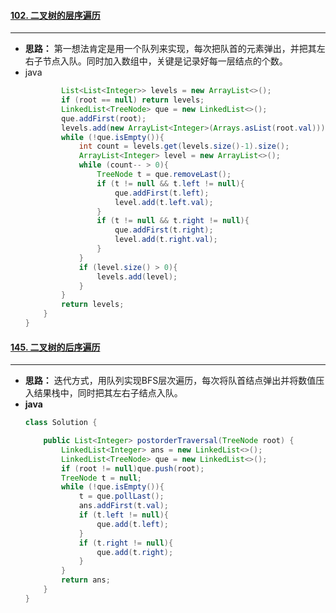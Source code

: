 #### [102. 二叉树的层序遍历](https://leetcode-cn.com/problems/binary-tree-level-order-traversal/)
---
- **思路：** 第一想法肯定是用一个队列来实现，每次把队首的元素弹出，并把其左右子节点入队。同时加入数组中，关键是记录好每一层结点的个数。
- java
	```java
	        List<List<Integer>> levels = new ArrayList<>();
	        if (root == null) return levels;
	        LinkedList<TreeNode> que = new LinkedList<>();
	        que.addFirst(root);
	        levels.add(new ArrayList<Integer>(Arrays.asList(root.val)));
	        while (!que.isEmpty()){
	            int count = levels.get(levels.size()-1).size();
	            ArrayList<Integer> level = new ArrayList<>();
	            while (count-- > 0){
	                TreeNode t = que.removeLast();
	                if (t != null && t.left != null){
	                    que.addFirst(t.left);
	                    level.add(t.left.val);
	                }
	                if (t != null && t.right != null){
	                    que.addFirst(t.right);
	                    level.add(t.right.val);
	                }
	            }
	            if (level.size() > 0){
	                levels.add(level);
	            }
	        }
	        return levels;
	    }
	}
	```
	
#### [145. 二叉树的后序遍历](https://leetcode-cn.com/problems/binary-tree-postorder-traversal/)
---

- **思路：** 迭代方式，用队列实现BFS层次遍历，每次将队首结点弹出并将数值压入结果栈中，同时把其左右子结点入队。
- **java**
	```java
	class Solution {
	
	    public List<Integer> postorderTraversal(TreeNode root) {
	        LinkedList<Integer> ans = new LinkedList<>();
	        LinkedList<TreeNode> que = new LinkedList<>();
	        if (root != null)que.push(root);
	        TreeNode t = null;
	        while (!que.isEmpty()){
	            t = que.pollLast();
	            ans.addFirst(t.val);
	            if (t.left != null){
	                que.add(t.left);
	            }
	            if (t.right != null){
	                que.add(t.right);
	            }
	        }
	        return ans;
	    }
	}
	```
